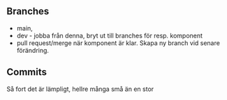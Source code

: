 ## Branches

- main,
- dev - jobba från denna, bryt ut till branches för resp. komponent
- pull request/merge när komponent är klar. Skapa ny branch vid senare förändring.

## Commits

Så fort det är lämpligt, hellre många små än en stor
